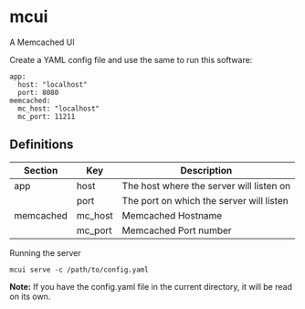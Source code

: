 # mcui

A Memcached UI

Create a YAML config file and use the same to run this software:

```
app:
  host: "localhost"
  port: 8080
memcached:
  mc_host: "localhost"
  mc_port: 11211
```
Definitions
---

| Section     | Key       | Description                          |
|-------------|-----------|--------------------------------------|
| app         | host      | The host where the server will listen on |
|             | port      | The port on which the server will listen |
| memcached   | mc_host   | Memcached Hostname                   |
|             | mc_port   | Memcached Port number                |


Running the server

```
mcui serve -c /path/to/config.yaml
```

**Note:** If you have the config.yaml file in the current directory, it will be read on its own.

